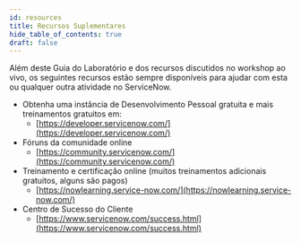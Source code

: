```yaml
---
id: resources
title: Recursos Suplementares
hide_table_of_contents: true
draft: false
---
```


Além deste Guia do Laboratório e dos recursos discutidos no workshop ao vivo, os seguintes recursos estão sempre disponíveis para ajudar com esta ou qualquer outra atividade no ServiceNow.

- Obtenha uma instância de Desenvolvimento Pessoal gratuita e mais treinamentos gratuitos em:
  - [https://developer.servicenow.com/](https://developer.servicenow.com/)
- Fóruns da comunidade online
  - [https://community.servicenow.com/](https://community.servicenow.com/)
- Treinamento e certificação online (muitos treinamentos adicionais gratuitos, alguns são pagos)
  - [https://nowlearning.service-now.com/](https://nowlearning.service-now.com/)
- Centro de Sucesso do Cliente
  - [https://www.servicenow.com/success.html](https://www.servicenow.com/success.html)
